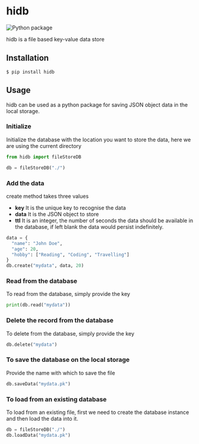# hidb

![Python package](https://github.com/sk-ip/hidb/workflows/Python%20package/badge.svg)

hidb is a file based key-value data store

## Installation
```console
$ pip install hidb
```

## Usage
hidb can be used as a python package for saving JSON object data in the local storage.

### Initialize
Initialize the database with the location you want to store the data, here we are using the current directory
```python
from hidb import fileStoreDB

db = fileStoreDB("./")
```

### Add the data
create method takes three values
* __key__ It is the unique key to recognise the data
* __data__ It is the JSON object to store
* __ttl__ It is an integer, the number of seconds the data should be available in the database, if left blank the data would persist indefinitely.
```python
data = {
  "name": "John Doe",
  "age": 20,
  "hobby": ["Reading", "Coding", "Travelling"]
}
db.create("mydata", data, 20)
```

### Read from the database
To read from the database, simply provide the key
```python
print(db.read("mydata"))
```

### Delete the record from the database
To delete from the database, simply provide the key
```python
db.delete("mydata")
```

### To save the database on the local storage
Provide the name with which to save the file
```python
db.saveData("mydata.pk")
```

### To load from an existing database
To load from an existing file, first we need to create the database instance and then load the data into it.
```python
db = fileStoreDB("./")
db.loadData("mydata.pk")
```
